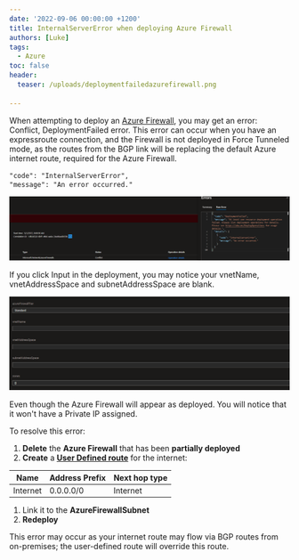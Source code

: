 ```yaml
---
date: '2022-09-06 00:00:00 +1200'
title: InternalServerError when deploying Azure Firewall
authors: [Luke]
tags:
  - Azure
toc: false
header:
  teaser: /uploads/deploymentfailedazurefirewall.png

---
```


When attempting to deploy an [Azure Firewall](https://learn.microsoft.com/en-us/azure/firewall/overview?WT.mc_id=AZ-MVP-5004796 "What is Azure Firewall?"), you may get an error: Conflict, DeploymentFailed error. This error can occur when you have an expressroute connection, and the Firewall is not deployed in Force Tunneled mode, as the routes from the BGP link will be replacing the default Azure internet route, required for the Azure Firewall.

    "code": "InternalServerError",
    "message": "An error occurred."

![Deployment Failed - Azure Firewall](/uploads/deploymentfailedazurefirewall.png "Deployment Failed - Azure Firewall")

If you click Input in the deployment, you may notice your vnetName, vnetAddressSpace and subnetAddressSpace are blank.

![Azure Firewall deployment](/uploads/deploymentfailedazurefirewallinputs.png "Azure Firewall deployment")

Even though the Azure Firewall will appear as deployed. You will notice that it won't have a Private IP assigned.

To resolve this error:

1. **Delete** the **Azure Firewall** that has been **partially deployed**
2. **Create** a **[User Defined route](https://learn.microsoft.com/en-us/azure/virtual-network/manage-route-table?WT.mc_id=AZ-MVP-5004796 "Create, change, or delete a route table")** for the internet:

| Name | Address Prefix | Next hop type |
| --- | --- | --- |
| Internet | 0.0.0.0/0 | Internet |

1. Link it to the **AzureFirewallSubnet**
2. **Redeploy**

This error may occur as your internet route may flow via BGP routes from on-premises; the user-defined route will override this route.

